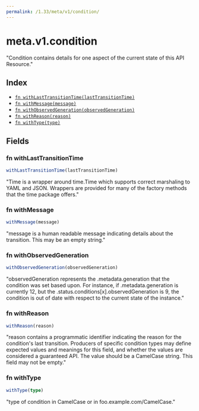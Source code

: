 ```yaml
---
permalink: /1.33/meta/v1/condition/
---
```


# meta.v1.condition

"Condition contains details for one aspect of the current state of this API Resource."

## Index

* [`fn withLastTransitionTime(lastTransitionTime)`](#fn-withlasttransitiontime)
* [`fn withMessage(message)`](#fn-withmessage)
* [`fn withObservedGeneration(observedGeneration)`](#fn-withobservedgeneration)
* [`fn withReason(reason)`](#fn-withreason)
* [`fn withType(type)`](#fn-withtype)

## Fields

### fn withLastTransitionTime

```ts
withLastTransitionTime(lastTransitionTime)
```

"Time is a wrapper around time.Time which supports correct marshaling to YAML and JSON.  Wrappers are provided for many of the factory methods that the time package offers."

### fn withMessage

```ts
withMessage(message)
```

"message is a human readable message indicating details about the transition. This may be an empty string."

### fn withObservedGeneration

```ts
withObservedGeneration(observedGeneration)
```

"observedGeneration represents the .metadata.generation that the condition was set based upon. For instance, if .metadata.generation is currently 12, but the .status.conditions[x].observedGeneration is 9, the condition is out of date with respect to the current state of the instance."

### fn withReason

```ts
withReason(reason)
```

"reason contains a programmatic identifier indicating the reason for the condition's last transition. Producers of specific condition types may define expected values and meanings for this field, and whether the values are considered a guaranteed API. The value should be a CamelCase string. This field may not be empty."

### fn withType

```ts
withType(type)
```

"type of condition in CamelCase or in foo.example.com/CamelCase."